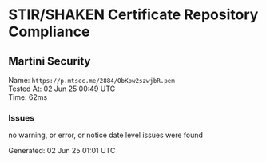 # STIR/SHAKEN Certificate Repository Compliance

## Martini Security

Name: `https://p.mtsec.me/2884/ObKpw2szwjbR.pem`\
Tested At: 02 Jun 25 00:49 UTC\
Time: 62ms

### Issues

no warning, or error, or notice date level issues were found

Generated: 02 Jun 25 01:01 UTC